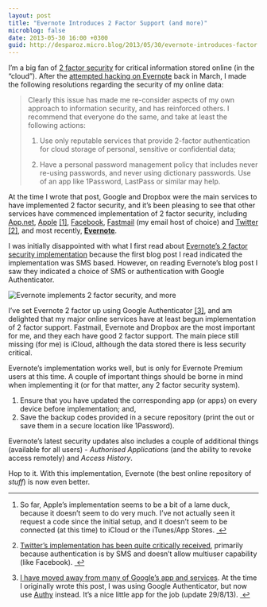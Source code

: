 ```yaml
---
layout: post
title: "Evernote Introduces 2 Factor Support (and more)"
microblog: false
date: 2013-05-30 16:00 +0300
guid: http://desparoz.micro.blog/2013/05/30/evernote-introduces-factor.html
---
```

<p>I&#8217;m a big fan of <a href="http://desparoz.com/2-factor-support/">2 factor security</a> for critical information stored online (in the &#8220;cloud&#8221;). After the <a href="http://desparoz.com/blog/2013/03/03/evernotes-password-hack-and-the-security-of-your-stuff-in-the-cloud">attempted hacking on Evernote</a> back in March, I made the following resolutions regarding the security of my online data:</p>

<blockquote>
<p>Clearly this issue has made me re-consider aspects of my own approach to information security, and has reinforced others. I recommend that everyone do the same, and take at least the following actions:</p>

<ol>
<li><p>Use only reputable services that provide 2-factor authentication for cloud storage of personal, sensitive or confidential data;</p></li>
<li><p>Have a personal password management policy that includes never re-using passwords, and never using dictionary passwords. Use of an app like 1Password, LastPass or similar may help.</p></li>
</ol>
</blockquote>

<p>At the time I wrote that post, Google and Dropbox were the main services to have implemented 2 factor security, and it&#8217;s been pleasing to see that other services have commenced implementation of 2 factor security, including <a href="http://blog.app.net/2013/03/13/added-security-for-your-app-net-account/">App.net</a>, <a href="http://desparoz.com/blog/2013/03/22/apples-two-step-verification-has-a-good-security-backup">Apple</a> <a href="#fn:1" id="fnref:1" title="see footnote" class="footnote">[1]</a>, <a href="https://www.facebook.com/note.php?note_id=10150172618258920">Facebook</a>, <a href="http://blog.fastmail.fm/2013/05/03/google-authenticator-now-supported-for-two-factor-authentication/">Fastmail</a> (my email host of choice) and <a href="https://blog.twitter.com/2013/getting-started-login-verification">Twitter</a> <a href="#fn:2" id="fnref:2" title="see footnote" class="footnote">[2]</a>, and most recently, <strong><a href="http://blog.evernote.com/blog/2013/05/30/evernotes-three-new-security-features/">Evernote</a></strong>.</p>

<p>I was initially disappointed with what I first read about <a href="http://blog.evernote.com/blog/2013/05/30/evernotes-three-new-security-features/">Evernote&#8217;s 2 factor security implementation</a> because the first blog post I read indicated the implementation was SMS based. However, on reading Evernote&#8217;s blog post I saw they indicated a choice of SMS or authentication with Google Authenticator.</p>

<p><img src="http://desparoz.me/uploads/2017/2dcb1f9392.jpg" alt="Evernote implements 2 factor security, and more" id="en2p" /></p>

<p>I&#8217;ve set Evernote 2 factor up using Google Authenticator <a href="#fn:3" id="fnref:3" title="see footnote" class="footnote">[3]</a>, and am delighted that my major online services have at least begun implementation of 2 factor support. Fastmail, Evernote and Dropbox are the most important for me, and they each have good 2 factor support. The main piece still missing (for me) is iCloud, although the data stored there is less security critical.</p>

<p>Evernote&#8217;s implementation works well, but is only for Evernote Premium users at this time. A couple of important things should be borne in mind when implementing it (or for that matter, any 2 factor security system).</p>

<ol>
<li>Ensure that you have updated the corresponding app (or apps) on every device before implementation; and,</li>
<li>Save the backup codes provided in a secure repository (print the out or save them in a secure location like 1Password).</li>
</ol>

<p>Evernote&#8217;s latest security updates also includes a couple of additional things (available for all users) - <em>Authorised Applications</em> (and the ability to revoke access remotely) and <em>Access History</em>.</p>

<p>Hop to it. With this implementation, Evernote (the best online repository of <em>stuff</em>) is now even better.</p>

<div class="footnotes">
<hr />
<ol>

<li id="fn:1">
<p>So far, Apple&#8217;s implementation seems to be a bit of a lame duck, because it doesn&#8217;t seem to do very much. I&#8217;ve not actually seen it request a code since the initial setup, and it doesn&#8217;t seem to be connected (at this time) to iCloud or the iTunes/App Stores. <a href="#fnref:1" title="return to article" class="reversefootnote">&#160;&#8617;</a></p>
</li>

<li id="fn:2">
<p><a href="http://www.informationweek.com/security/management/twitters-two-factor-authentication-5-rea/240155539">Twitter&#8217;s implementation has been quite critically received</a>, primarily because authentication is by SMS and doesn&#8217;t allow multiuser capability (like Facebook). <a href="#fnref:2" title="return to article" class="reversefootnote">&#160;&#8617;</a></p>
</li>

<li id="fn:3">
<p><a href="http://desparoz.com/blog/2013/4/11/the-de-google-fying-of-my-online-life">I have moved away from many of Google&#8217;s app and services</a>. At the time I originally wrote this post, I was using Google Authenticator, but now use <a href="https://itunes.apple.com/au/app/authy/id494168017?mt=8&amp;uo=4&amp;at=11l4Ky">Authy</a> instead. It&#8217;s a nice little app for the job (update 29/8/13). <a href="#fnref:3" title="return to article" class="reversefootnote">&#160;&#8617;</a></p>
</li>

</ol>
</div>

